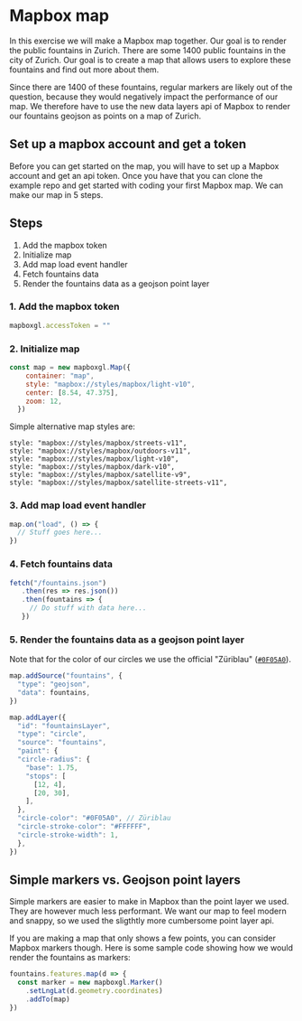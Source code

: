 
# Mapbox map

In this exercise we will make a Mapbox map together. Our goal is to render the public fountains in Zurich. There are some 1400 public fountains in the city of Zurich. Our goal is to create a map that allows users to explore these fountains and find out more about them.

Since there are 1400 of these fountains, regular markers are likely out of the question, because they would negatively impact the performance of our map. We therefore have to use the new data layers api of Mapbox to render our fountains geojson as points on a map of Zurich.

## Set up a mapbox account and get a token

Before you can get started on the map, you will have to set up a Mapbox account and get an api token. Once you have that you can clone the example repo and get started with coding your first Mapbox map. We can make our map in 5 steps.

## Steps

1. Add the mapbox token
2. Initialize map
3. Add map load event handler
4. Fetch fountains data
5. Render the fountains data as a geojson point layer

### 1. Add the mapbox token

```js
mapboxgl.accessToken = ""
```

### 2. Initialize map

```js
const map = new mapboxgl.Map({
    container: "map",
    style: "mapbox://styles/mapbox/light-v10",
    center: [8.54, 47.375],
    zoom: 12,
  })
```

Simple alternative map styles are:

```
style: "mapbox://styles/mapbox/streets-v11",
style: "mapbox://styles/mapbox/outdoors-v11",
style: "mapbox://styles/mapbox/light-v10",
style: "mapbox://styles/mapbox/dark-v10",
style: "mapbox://styles/mapbox/satellite-v9",
style: "mapbox://styles/mapbox/satellite-streets-v11",
```

### 3. Add map load event handler

```js
map.on("load", () => {
  // Stuff goes here...
})
```

### 4. Fetch fountains data

```js
fetch("/fountains.json")
   .then(res => res.json())
   .then(fountains => {
     // Do stuff with data here...
   })
```

### 5. Render the fountains data as a geojson point layer

Note that for the color of our circles we use the official "Züriblau" ([`#0F05A0`](https://www.stadt-zuerich.ch/prd/de/index/stadtarchiv/RechercheBenutzung/recherche/beliebteforschungsthemen/das_wappen_der_stadtzuerich.html#zueriblau)).

```js
map.addSource("fountains", {
  "type": "geojson",
  "data": fountains,
})

map.addLayer({
  "id": "fountainsLayer",
  "type": "circle",
  "source": "fountains",
  "paint": {
  "circle-radius": {
    "base": 1.75,
    "stops": [
      [12, 4],
      [20, 30],
    ],
  },
  "circle-color": "#0F05A0", // Züriblau
  "circle-stroke-color": "#FFFFFF",
  "circle-stroke-width": 1,
  },
})
```

## Simple markers vs. Geojson point layers

Simple markers are easier to make in Mapbox than the point layer we used. They are however much less performant. We want our map to feel modern and snappy, so we used the sligthtly more cumbersome point layer api.

If you are making a map that only shows a few points, you can consider Mapbox markers though. Here is some sample code showing how we would render the fountains as markers:

```js
fountains.features.map(d => {
  const marker = new mapboxgl.Marker()
    .setLngLat(d.geometry.coordinates)
    .addTo(map)
})
```
